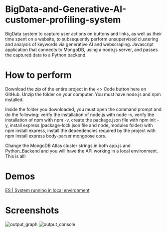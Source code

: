 # BigData-and-Generative-AI-customer-profiling-system
BigData system to capture user actions on buttons and links, as well as their time spent on a website, to subsequently perform unsupervised clustering and analysis of keywords via generative AI and webscraping. Javascript application that connects to MongoDB, using a node.js server, and passes the captured data to a Python backend.

# How to perform
Download the zip of the entire project in the <> Code button here on GitHub. Unzip the folder on your computer. You must have node.js and npm installed.

Inside the folder you downloaded, you must open the command prompt and do the following: verify the installation of node.js with node -v, verify the installation of npm with npm -v, create the package.json file with npm init -y, install express (package-lock.json file and node_modules folder) with npm install express, install the dependencies required by the project with npm install express body-parser mongoose cors.

Change the MongoDB Atlas cluster strings in both app.js and Python_Backend and you will have the API working in a local environment. This is all!

# Demos
[ES | System running in local environment](https://www.youtube.com/watch?v=JTmGPEqoBdQ)


# Screenshots
![output_graph](https://drive.google.com/uc?id=1fvnF7iMIKpL52nuB3O0544mdMAL4pDjB)
![output_console](https://drive.google.com/uc?id=1-mhN5yXAfFUT3zYzjX9CLUk7Zx_vI249)
